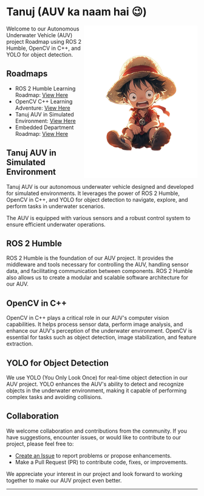 # Tanuj (AUV ka naam hai 😉)
<img align='right' src="https://github.com/anupammaurya6767/AUV_ROADMAP/blob/main/assets/tan1-removebg.png" alt="Tanjiro-sama" width="300" height="400">
Welcome to our Autonomous Underwater Vehicle (AUV) project Roadmap using ROS 2 Humble, OpenCV in C++, and YOLO for object detection.

## Roadmaps

- ROS 2 Humble Learning Roadmap: [View Here](https://whimsical.com/ros-2-humble-learning-roadmap-DyTeAPpSWr4YA1uuLuyQkL)
- OpenCV C++ Learning Adventure: [View Here](https://whimsical.com/opencv-c-learning-adventure-DyGNE6dp4cJow4s5edaXZ5)
- Tanuj AUV in Simulated Environment: [View Here](https://whimsical.com/tanuj-BtjmKy9rz71nrEKZY9z4tX)
- Embedded Department Roadmap: [View Here](https://whimsical.com/embedded-systems-department-roadmap-for-auv-project-M9Rma1XKN7dWRR9hDVs5Jq)

## Tanuj AUV in Simulated Environment

Tanuj AUV is our autonomous underwater vehicle designed and developed for simulated environments. It leverages the power of ROS 2 Humble, OpenCV in C++, and YOLO for object detection to navigate, explore, and perform tasks in underwater scenarios.

The AUV is equipped with various sensors and a robust control system to ensure efficient underwater operations.

## ROS 2 Humble

ROS 2 Humble is the foundation of our AUV project. It provides the middleware and tools necessary for controlling the AUV, handling sensor data, and facilitating communication between components. ROS 2 Humble also allows us to create a modular and scalable software architecture for our AUV.

## OpenCV in C++

OpenCV in C++ plays a critical role in our AUV's computer vision capabilities. It helps process sensor data, perform image analysis, and enhance our AUV's perception of the underwater environment. OpenCV is essential for tasks such as object detection, image stabilization, and feature extraction.

## YOLO for Object Detection

We use YOLO (You Only Look Once) for real-time object detection in our AUV project. YOLO enhances the AUV's ability to detect and recognize objects in the underwater environment, making it capable of performing complex tasks and avoiding collisions.

## Collaboration

We welcome collaboration and contributions from the community. If you have suggestions, encounter issues, or would like to contribute to our project, please feel free to:

- [Create an Issue](https://github.com/anupammaurya6767/AUV_ROADMAP/issues/new/choose) to report problems or propose enhancements.
- Make a Pull Request (PR) to contribute code, fixes, or improvements.

We appreciate your interest in our project and look forward to working together to make our AUV project even better.

---

